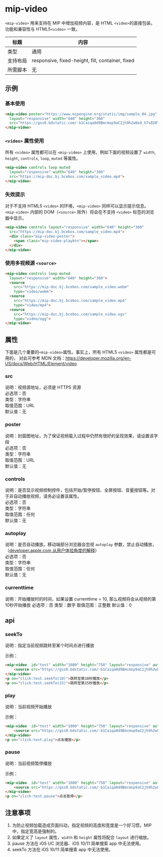 # mip-video

`<mip-video>` 用来支持在 MIP 中增加视频内容，是 HTML `<video>`的直接包装。
功能和兼容性与 HTML5`<video>` 一致。

标题|内容
----|----
类型|通用
支持布局|responsive, fixed-height, fill, container, fixed
所需脚本|无

## 示例

### 基本使用

```html
<mip-video poster="https://www.mipengine.org/static/img/sample_04.jpg" controls
  layout="responsive" width="640" height="360" 
  src="https://gss0.bdstatic.com/-b1Caiqa0d9Bmcmop9aC2jh9h2w8e4_h7sED0YQ_t9iCPK/mda-gjkt21pkrsd8ae5y/mda-gjkt21pkrsd8ae5y.mp4">
</mip-video>
```

### `<video>` 属性使用

所有 `<video>` 属性都可以在 `<mip-video>` 上使用，例如下面的视频设置了 `width`, `height`, `controls`, `loop`, `muted` 等属性。

```html
<mip-video controls loop muted
  layout="responsive" width="640" height="360"
  src="https://mip-doc.bj.bcebos.com/sample_video.mp4">
</mip-video>
```

### 失效提示

对于不支持 HTML5 `<video>` 的环境，`<mip-video>` 同样可以显示提示信息。`<mip-video>` 内部的 DOM（`<source>` 除外）将会在不支持 `<video>` 标签的浏览器中显示。

```html
<mip-video controls layout="responsive" width="640" height="360" 
  src="https://mip-doc.bj.bcebos.com/sample_video.mp4">
  <div class="mip-video-poster">
    <span class="mip-video-playbtn"></span>
  </div>
</mip-video>
```

### 使用多视频源 `<source>`

```html
<mip-video controls loop muted
  layout="responsive" width="640" height="360">
  <source
    src="https://mip-doc.bj.bcebos.com/sample_video.webm"
    type="video/webm">
  <source
    src="https://mip-doc.bj.bcebos.com/sample_video.mp4"
    type="video/mp4">
  <source
    src="https://mip-doc.bj.bcebos.com/sample_video.ogv"
    type="video/ogg">
</mip-video>
```

## 属性

下面是几个重要的`<mip-video>`属性。事实上，所有 HTML5 `<video>` 属性都是可用的，
对此可参考 MDN 文档：<https://developer.mozilla.org/en-US/docs/Web/HTML/Element/video>

### src

说明：视频源地址，必须是 HTTPS 资源  
必选项：否  
类型：字符串  
取值范围：URL  
默认值：无

### poster

说明：封面图地址，为了保证视频载入过程中仍然有很好的呈现效果，请设置该字段  
必选项：否  
类型：字符串  
取值范围：URL  
默认值：无

### controls

说明：是否显示视频控制控件，包括开始/暂停按钮、全屏按钮、音量按钮等。对于非自动播放视频，请务必设置该属性。  
必选项：否  
类型：字符串  
取值范围：任何  
默认值：无

### autoplay

说明：是否自动播放。移动端部分浏览器会忽视 `autoplay` 参数，禁止自动播放，（[developer.apple.com 从用户体验角度的解释](https://developer.apple.com/library/content/documentation/AudioVideo/Conceptual/Using_HTML5_Audio_Video/Device-SpecificConsiderations/Device-SpecificConsiderations.html)）   
必选项：否  
类型：字符串  
取值范围：任何  
默认值：无

### currenttime
说明：开始播放时的时间，如果设置 currenttime = 10, 那么视频将会从视频的第10秒开始播放
必选项：否
类型：数字
取值范围：正整数
默认值：0


## api

### seekTo

说明：指定当前视频跳转至某个时间点进行播放

示例：
```html
<mip-video  id="test" width="1000" height="750" layout="responsive" autoplay controls currenttime=20 poster="http://img.alicdn.com/tfs/TB1I3qqqrGYBuNjy0FoXXciBFXa-1125-807.jpg_970x970Q90s50.jpg_.webp">
    <source src="https://gss0.bdstatic.com/-b1Caiqa0d9Bmcmop9aC2jh9h2w8e4_h7sED0YQ_t9iCPK/mda-gjkt21pkrsd8ae5y/mda-gjkt21pkrsd8ae5y.mp4" type="video/ogg">
</mip-video>
<p on="click:test.seekTo(10)">跳转至第10秒播放</p>
<p on="click:test.seekTo(15)">跳转至第15秒播放</p>
```

### play

说明：当前视频开始播放

示例：
```html
<mip-video  id="test" width="1000" height="750" layout="responsive" autoplay controls currenttime=20 poster="http://img.alicdn.com/tfs/TB1I3qqqrGYBuNjy0FoXXciBFXa-1125-807.jpg_970x970Q90s50.jpg_.webp">
    <source src="https://gss0.bdstatic.com/-b1Caiqa0d9Bmcmop9aC2jh9h2w8e4_h7sED0YQ_t9iCPK/mda-gjkt21pkrsd8ae5y/mda-gjkt21pkrsd8ae5y.mp4" type="video/ogg">
</mip-video>
<p on="click:test.play">点击播放</p>
```

### pause

说明：当前视频暂停播放

示例：
```html
<mip-video  id="test" width="1000" height="750" layout="responsive" autoplay controls currenttime=20 poster="http://img.alicdn.com/tfs/TB1I3qqqrGYBuNjy0FoXXciBFXa-1125-807.jpg_970x970Q90s50.jpg_.webp">
    <source src="https://gss0.bdstatic.com/-b1Caiqa0d9Bmcmop9aC2jh9h2w8e4_h7sED0YQ_t9iCPK/mda-gjkt21pkrsd8ae5y/mda-gjkt21pkrsd8ae5y.mp4" type="video/ogg">
</mip-video>
<p on="click:test.pause">点击暂停</p>
```

## 注意事项

1. 为防止视频加载造成页面抖动，指定视频的高度和宽度是一个好习惯。MIP 中，指定宽高是强制的。
2. 如果定义了 `layout` 属性，`width` 和 `height` 属性将配合 `layout` 进行缩放。
3. pause 方法在 iOS UC 浏览器、iOS 10/11 简单搜索 app 中无法使用。
4. seekTo 方法在 iOS 10/11 简单搜索 app 中无法使用。
